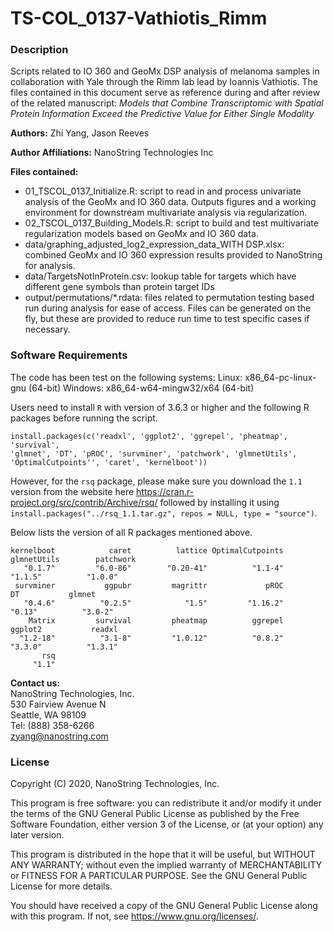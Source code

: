 # TS-COL\_0137-Vathiotis\_Rimm

### Description

Scripts related to IO 360 and GeoMx DSP analysis of melanoma samples in collaboration with Yale through the Rimm lab lead by Ioannis Vathiotis. The files contained in this document serve as reference during and after review of the related manuscript: *Models that Combine Transcriptomic with Spatial Protein Information Exceed the Predictive Value for Either Single Modality*

**Authors:** Zhi Yang, Jason Reeves

**Author Affiliations:** NanoString Technologies Inc

**Files contained:**

- 01\_TSCOL\_0137\_Initialize.R: script to read in and process univariate analysis of the GeoMx and IO 360 data. Outputs figures and a working environment for downstream multivariate analysis via regularization.
- 02\_TSCOL\_0137\_Building\_Models.R: script to build and test multivariate regularization models based on GeoMx and IO 360 data.
- data\/graphing\_adjusted\_log2\_expression\_data\_WITH DSP.xlsx: combined GeoMx and IO 360 expression results provided to NanoString for analysis.
- data\/TargetsNotInProtein.csv: lookup table for targets which have different gene symbols than protein target IDs
- output\/permutations/\*.rdata: files related to permutation testing based run during analysis for ease of access. Files can be generated on the fly, but these are provided to reduce run time to test specific cases if necessary.

### Software Requirements
The code has been test on the following systems:
Linux: x86_64-pc-linux-gnu (64-bit)
Windows: x86_64-w64-mingw32/x64 (64-bit)

Users need to install `R` with version of 3.6.3 or higher and the following R packages before running the script.   

```
install.packages(c('readxl', 'ggplot2', 'ggrepel', 'pheatmap', 'survival', 
'glmnet', 'DT', 'pROC', 'survminer', 'patchwork', 'glmnetUtils', 
'OptimalCutpoints'', 'caret', 'kernelboot'))
```

However, for the `rsq` package, please make sure you download the `1.1` version from the website here https://cran.r-project.org/src/contrib/Archive/rsq/ followed by installing it using `install.packages("../rsq_1.1.tar.gz", repos = NULL, type = "source")`. 

Below lists the version of all R packages mentioned above.   
```
kernelboot            caret          lattice OptimalCutpoints      glmnetUtils        patchwork 
   "0.1.7"         "6.0-86"        "0.20-41"          "1.1-4"          "1.1.5"          "1.0.0" 
 survminer           ggpubr         magrittr             pROC               DT           glmnet 
   "0.4.6"          "0.2.5"            "1.5"         "1.16.2"           "0.13"          "3.0-2" 
    Matrix         survival         pheatmap          ggrepel          ggplot2           readxl 
  "1.2-18"          "3.1-8"         "1.0.12"          "0.8.2"          "3.3.0"          "1.3.1" 
       rsq 
     "1.1" 
```
 

**Contact us:**\
NanoString Technologies, Inc.\
530 Fairview Avenue N\
Seattle, WA 98109\
Tel: (888) 358-6266\
zyang@nanostring.com

### License
Copyright (C) 2020, NanoString Technologies, Inc.

This program is free software: you can redistribute it and/or modify it under the terms of the GNU General Public License as published by the Free Software Foundation, either version 3 of the License, or (at your option) any later version.

This program is distributed in the hope that it will be useful, but WITHOUT ANY WARRANTY; without even the implied warranty of MERCHANTABILITY or FITNESS FOR A PARTICULAR PURPOSE.  See the GNU General Public License for more details.

You should have received a copy of the GNU General Public License along with this program.  If not, see https://www.gnu.org/licenses/.
